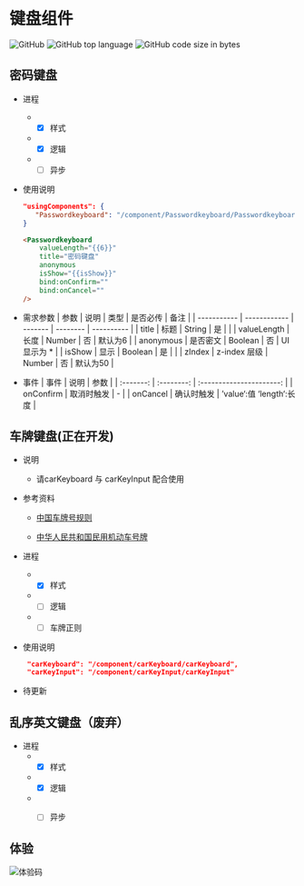 # 键盘组件

![GitHub](https://img.shields.io/github/license/SevenDreamYang/SDY_keyboard)
![GitHub top language](https://img.shields.io/github/languages/top/SevenDreamYang/SDY_keyboard)
![GitHub code size in bytes](https://img.shields.io/github/languages/code-size/SevenDreamYang/SDY_keyboard)

## 密码键盘

- 进程
  -  - [x] 样式
  -  - [x] 逻辑
  -  - [ ] 异步	

- 使用说明

  ```JSON
  "usingComponents": {
     "Passwordkeyboard": "/component/Passwordkeyboard/Passwordkeyboard"
  }
  ```

  ```html
  <Passwordkeyboard 
      valueLength="{{6}}" 
      title="密码键盘" 
      anonymous 
      isShow="{{isShow}}" 
      bind:onConfirm=""
      bind:onCancel=""
  />
  ```

- 需求参数
    | 参数        | 说明         | 类型    | 是否必传 | 备注       |
    | ----------- | ------------ | ------- | -------- | ---------- |
    | title       | 标题         | String  | 是       |            |
    | valueLength | 长度         | Number  | 否       | 默认为6    |
    | anonymous   | 是否密文     | Boolean | 否       | UI显示为 * |
    | isShow      | 显示         | Boolean | 是       |            |
    | zIndex      | z-index 层级 | Number  | 否       | 默认为50   |

- 事件
    |   事件    |    说明    |           参数           |
    | :-------: | :--------: | :----------------------: |
    | onConfirm | 取消时触发 |            -             |
    | onCancel  | 确认时触发 | ’value‘:值 ‘length‘:长度 |

## 车牌键盘(正在开发)

- 说明
    
    - 请carKeyboard 与 carKeyInput 配合使用
- 参考资料
  - [中国车牌号规则](http://www.360doc.com/content/19/1018/10/48933397_867582489.shtml)
  
  - [中华人民共和国民用机动车号牌](https://zh.wikipedia.org/wiki/%E4%B8%AD%E5%8D%8E%E4%BA%BA%E6%B0%91%E5%85%B1%E5%92%8C%E5%9B%BD%E6%B0%91%E7%94%A8%E6%9C%BA%E5%8A%A8%E8%BD%A6%E5%8F%B7%E7%89%8C)
- 进程

    -  - [x] 样式
    -  - [ ] 逻辑
    -  - [ ] 车牌正则

- 使用说明

  ```JSON
   "carKeyboard": "/component/carKeyboard/carKeyboard",
   "carKeyInput": "/component/carKeyInput/carKeyInput"
  ```

- 待更新

## 乱序英文键盘（废弃）

- 进程
    -  - [x] 样式
    -  - [x] 逻辑
    -  - [ ] 异步	


## 体验

![体验码](https://github.com/SevenDreamYang/miniprogram-keyboard-type/blob/master/asset/1.jpg)
